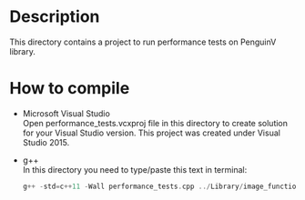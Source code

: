 # Description    
This directory contains a project to run performance tests on PenguinV library.

# How to compile    
- Microsoft Visual Studio    
Open performance_tests.vcxproj file in this directory to create solution for your Visual Studio version. This project was created under Visual Studio 2015.

- g++    
In this directory you need to type/paste this text in terminal:    
	```cpp
	g++ -std=c++11 -Wall performance_tests.cpp ../Library/image_function.cpp ../Library/thread_pool.cpp ../Library/function_pool.cpp performance_test_framework.cpp performance_test_helper.cpp performance_test_image_function.cpp performance_test_function_pool.cpp ../Library/penguinv/penguinv.cpp -o application
	```
